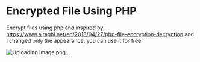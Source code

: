 # Encrypted File Using PHP
Encrypt files using php and inspired by https://www.airaghi.net/en/2018/04/27/php-file-encryption-decryption and I changed only the appearance, you can use it for free.

![Uploading image.png…]()
